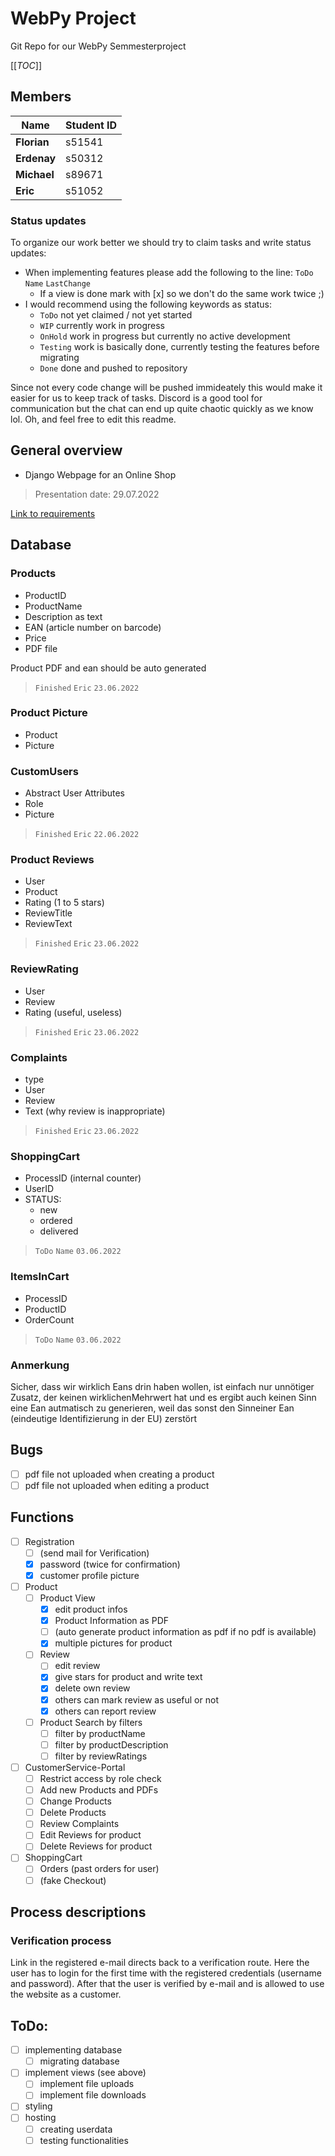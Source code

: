 # WebPy Project

Git Repo for our WebPy Semmesterproject

[[_TOC_]]

## Members

| Name | Student ID |
| ---------- | ---------- | 
| **Florian** | s51541 |
| **Erdenay** | s50312 |
| **Michael** | s89671 |
| **Eric** | s51052 |

### Status updates
To organize our work better we should try to claim tasks and write status updates:
- When implementing features please add the following to the line: `ToDo` `Name` `LastChange`
    - If a view is done mark with [x] so we don't do the same work twice ;)
- I would recommend using the following keywords as status:
    - `ToDo` not yet claimed / not yet started
    - `WIP` currently work in progress
    - `OnHold` work in progress but currently no active development
    - `Testing` work is basically done, currently testing the features before migrating
    - `Done` done and pushed to repository

Since not every code change will be pushed immideately this would make it easier for us to keep track of tasks. Discord is a good tool for communication but the chat can end up quite chaotic quickly as we know lol. Oh, and feel free to edit this readme.

## General overview

- Django Webpage for an Online Shop
> Presentation date: 29.07.2022

[Link to requirements](https://lms.bht-berlin.de/pluginfile.php/1760338/mod_resource/content/1/group_project_requirements.pdf)

## Database
### Products
- ProductID
- ProductName
- Description as text
- EAN (article number on barcode)
- Price
- PDF file

Product PDF and ean should be auto generated

> `Finished` `Eric` `23.06.2022`

### Product Picture
- Product
- Picture

### CustomUsers
- Abstract User Attributes
- Role
- Picture

> `Finished` `Eric` `22.06.2022`

### Product Reviews
- User
- Product
- Rating (1 to 5 stars)
- ReviewTitle
- ReviewText

> `Finished` `Eric` `23.06.2022`

### ReviewRating
- User
- Review
- Rating (useful, useless)

> `Finished` `Eric` `23.06.2022`

### Complaints
- type
- User
- Review
- Text (why review is inappropriate)

> `Finished` `Eric` `23.06.2022`

### ShoppingCart
- ProcessID (internal counter)
- UserID
- STATUS:
    - new
    - ordered
    - delivered

> `ToDo` `Name` `03.06.2022`

### ItemsInCart
- ProcessID
- ProductID
- OrderCount

> `ToDo` `Name` `03.06.2022`

### Anmerkung
Sicher, dass wir wirklich Eans drin haben wollen, ist einfach nur unnötiger Zusatz, der keinen wirklichenMehrwert hat und es ergibt auch keinen Sinn eine Ean autmatisch zu generieren, weil das sonst den Sinneiner Ean (eindeutige Identifizierung in der EU) zerstört


## Bugs 
- [ ] pdf file not uploaded when creating a product
- [ ] pdf file not uploaded when editing a product
## Functions
- [ ] Registration
    - [ ] (send mail for Verification)
    - [x] password (twice for confirmation)
    - [x] customer profile picture
- [ ] Product
    - [ ] Product View
        - [x] edit product infos
        - [x] Product Information as PDF
        - [ ] (auto generate product information as pdf if no pdf is available)
        - [x] multiple pictures for product
    - [ ] Review
        - [ ] edit review
        - [x] give stars for product and write text
        - [x] delete own review
        - [x] others can mark review as useful or not 
        - [x] others can report review
    - [ ] Product Search by filters
        - [ ] filter by productName
        - [ ] filter by productDescription
        - [ ] filter by reviewRatings
- [ ] CustomerService-Portal
    - [ ] Restrict access by role check
    - [ ] Add new Products and PDFs
    - [ ] Change Products
    - [ ] Delete Products
    - [ ] Review Complaints
    - [ ] Edit Reviews for product
    - [ ] Delete Reviews for product
- [ ] ShoppingCart
    - [ ] Orders (past orders for user)
    - [ ] (fake Checkout)

## Process descriptions
### Verification process
Link in the registered e-mail directs back to a verification route. Here the user has to login for the first time with the registered credentials (username and password). After that the user is verified by e-mail and is allowed to use the website as a customer.

## ToDo:
- [ ] implementing database
    - [ ] migrating database
- [ ] implement views (see above)
    - [ ] implement file uploads
    - [ ] implement file downloads
- [ ] styling
- [ ] hosting
    - [ ] creating userdata
    - [ ] testing functionalities
